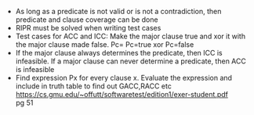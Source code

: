 * As long as a predicate is not valid or is not a contradiction, then predicate and clause coverage can be done  
* RIPR must be solved when writing test cases  
* Test cases for ACC and ICC: Make the major clause true and xor it with the major clause made false. Pc= Pc=true xor Pc=false  
* If the major clause always determines the predicate, then ICC is infeasible. If a major clause can never determine a predicate, then ACC is infeasible  
* Find expression Px for every clause x. Evaluate the expression and include in truth table to find out GACC,RACC etc  
https://cs.gmu.edu/~offutt/softwaretest/edition1/exer-student.pdf  
pg 51  

